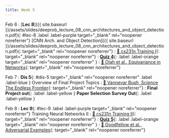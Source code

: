 ```yaml
---
title: Week 5
---
```


Feb 6
: [**Lec 8**]({{ site.baseurl }}/assets/slides/deeprob_lecture_08_cnn_architectures_and_object_detection.pdf){: #lec-8 .label .label-purple target="_blank" rel="noopener noreferrer"} [CNN Arch. and Object Detection]({{ site.baseurl }}/assets/slides/deeprob_lecture_08_cnn_architectures_and_object_detection.pdf){: target="_blank" rel="noopener noreferrer"}
  : [📖 cs231n Training I](https://cs231n.github.io/neural-networks-2/){: target="_blank" rel="noopener noreferrer"}
: [**Quiz 4**](https://www.gradescope.com/courses/704549/){: .label .label-orange target="_blank" rel="noopener noreferrer" }
  : [📖 Olah et al., Equivariance in Networks](https://distill.pub/2020/circuits/equivariance/){: target="_blank" rel="noopener noreferrer"}




Feb 7
: **Dis 5**{: #dis-5 target="_blank" rel="noopener noreferrer" .label .label-blue } Overview of Final Project Topics
  : [📖 Vannevar Bush, Science The Endless Frontier](https://www.nsf.gov/od/lpa/nsf50/vbush1945.htm){: target="_blank" rel="noopener noreferrer"}
: **Final Project out**{: .label .label-yellow } **Paper Selection Survey Out**{: .label .label-yellow }



Feb 8
: **Lec 9**{: #lec-9 .label .label-purple target="_blank" rel="noopener noreferrer"} Training Neural Networks II
  : [📖 cs231n Training II](https://cs231n.github.io/neural-networks-3/){: target="_blank" rel="noopener noreferrer"}
: [**Quiz 5**](https://www.gradescope.com/courses/704549/){: .label .label-orange target="_blank" rel="noopener noreferrer" } 
  : [📖 Goodfellow et al., Adversarial Examples](https://arxiv.org/abs/1412.6572){: target="_blank" rel="noopener noreferrer"}


